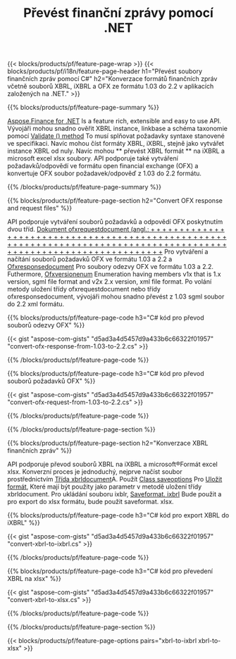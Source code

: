 ﻿---
title: Převést finanční zprávy pomocí .NET
url: /cs/net/conversion/
description:  C# kód pro konverzaci finančních zpráv v XBRL, iXBRL a OFX souborů fomat přes knihovnu .NET.
---
{{< blocks/products/pf/feature-page-wrap >}}
{{< blocks/products/pf/i18n/feature-page-header h1="Převést soubory finančních zpráv pomocí C#" h2="Konverzace formátů finančních zpráv včetně souborů XBRL, iXBRL a OFX ze formátu 1.03 do 2.2 v aplikacích založených na .NET." >}}

{{% blocks/products/pf/feature-page-summary %}}

[Aspose.Finance for .NET](https://products.aspose.com/finance/net/) Is a feature rich, extensible and easy to use API. Vývojáři mohou snadno ověřit XBRL instance, linkbase a schéma taxonomie pomocí [Validate () method](https://apireference.aspose.com/finance/net/aspose.finance.xbrl/xbrlinstance/methods/validate) To musí splňovat požadavky syntaxe stanovené ve specifikaci. Navíc mohou číst formáty XBRL, iXBRL, stejně jako vytvářet instance XBRL od nuly. Navíc mohou ** převést XBRL formát ** na iXBRL a microsoft excel xlsx soubory. API podporuje také vytváření požadavků/odpovědí ve formátu open financial exchange (OFX) a konvertuje OFX soubor požadavek/odpověď z 1.03 do 2.2 formátu.

{{% /blocks/products/pf/feature-page-summary %}}

{{% blocks/products/pf/feature-page-section h2="Convert OFX response and request files" %}}

API podporuje vytváření souborů požadavků a odpovědí OFX poskytnutím dvou tříd. [Dokument ofxrequestdocument (angl.: + + + + + + + + + + + + + + + + + + + + + + + + + + + + + + + + + + + + + + + + + + + + + + + + + + + + + + + + + + + + + + + + + + + + + + + + + + + + + + + + + + + + + + + + + + + + + + + + + + + + + + + + + + + + + + + + + + + +](https://apireference.aspose.com/finance/net/aspose.finance.ofx/ofxrequestdocument) Pro vytváření a načítání souborů požadavků OFX ve formátu 1.03 a 2.2 a [Ofxresponsedocument](https://apireference.aspose.com/finance/net/aspose.finance.ofx/ofxresponsedocument) Pro soubory odezvy OFX ve formátu 1.03 a 2.2. Futhermore, [Ofxversionenum](https://apireference.aspose.com/finance/net/aspose.finance.ofx/ofxversionenum) Enumeration having members v1x that is 1.x version, sgml file format and v2x 2.x version, xml file format. Po volání metody uložení třídy ofxrequestdocument nebo třídy ofxresponsedocument, vývojáři mohou snadno převést z 1.03 sgml soubor do 2.2 xml formátu.


{{% blocks/products/pf/feature-page-code h3="C# kód pro převod souborů odezvy OFX" %}}

{{< gist "aspose-com-gists" "d5ad3a4d5457d9a433b6c66322f01957" "convert-ofx-response-from-1.03-to-2.2.cs" >}} 

{{% /blocks/products/pf/feature-page-code %}}

{{% blocks/products/pf/feature-page-code h3="C# kód pro převod souborů požadavků OFX" %}}

{{< gist "aspose-com-gists" "d5ad3a4d5457d9a433b6c66322f01957" "convert-ofx-request-from-1.03-to-2.2.cs" >}} 

{{% /blocks/products/pf/feature-page-code %}}

{{% /blocks/products/pf/feature-page-section %}}

{{% blocks/products/pf/feature-page-section h2="Konverzace XBRL finančních zpráv" %}}

API podporuje převod souborů XBRL na iXBRL a microsoft®Formát excel xlsx. Konverzní proces je jednoduchý, nejprve načíst soubor prostřednictvím [Třída xbrldocument](https://apireference.aspose.com/finance/net/aspose.finance.xbrl/xbrldocument)A. Použít [Class saveoptions](https://apireference.aspose.com/finance/net/aspose.finance.xbrl/saveoptions) Pro [Uložit formát](https://apireference.aspose.com/finance/net/aspose.finance.xbrl/saveoptions/properties/saveformat), Které mají být použity jako parametr v metodě uložení třídy xbrldocument. Pro ukládání souboru ixblr, [Saveformat. ixbrl](https://apireference.aspose.com/finance/net/aspose.finance.xbrl/saveformat) Bude použit a pro export do xlsx formátu, bude použit saveformat. xlsx.

{{% blocks/products/pf/feature-page-code h3="C# kód pro export XBRL do iXBRL" %}}

{{< gist "aspose-com-gists" "d5ad3a4d5457d9a433b6c66322f01957" "convert-xbrl-to-ixbrl.cs" >}} 

{{% /blocks/products/pf/feature-page-code %}}

{{% blocks/products/pf/feature-page-code h3="C# kód pro převedení XBRL na xlsx" %}}

{{< gist "aspose-com-gists" "d5ad3a4d5457d9a433b6c66322f01957" "convert-xbrl-to-xlsx.cs" >}} 

{{% /blocks/products/pf/feature-page-code %}}

{{% /blocks/products/pf/feature-page-section %}}

{{< blocks/products/pf/feature-page-options pairs="xbrl-to-ixbrl xbrl-to-xlsx" >}}